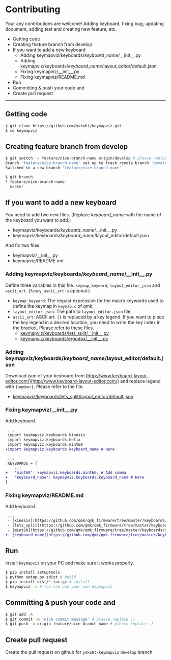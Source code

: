 # Contributing

Your any contributions are welcome! Adding keyboard, fixing bug, updating document, adding test and creating new feature, etc.

- Getting code
- Creating feature branch from develop
- If you want to add a new keyboard
  - Adding keymapviz/keyboards/_keyboard_name_/\_\_init\_\_.py
  - Adding keymapviz/keyboards/_keyboard_name_/layout_editor/default.json
  - Fixing keymapviz/\_\_init\_\_.py
  - Fixing keymapviz/README.md
- Run
- Committing & push your code and
- Create pull request

---

## Getting code

```sh
$ git clone https://github.com/yskoht/keymapviz.git
$ cd keymapviz
```

## Creating feature branch from develop

```sh
$ git switch -c feature/nice-branch-name origin/develop # please replace :)
Branch 'feature/nice-branch-name' set up to track remote branch 'develop' from 'origin'.
Switched to a new branch 'feature/nice-branch-name'

$ git branch
* feature/nice-branch-name
  master
```

## If you want to add a new keyboard

You need to add two new files. (Replace _keyboard_name_ with the name of the keyboard you want to add.)

- keymapviz/keyboards/_keyboard_name_/\_\_init\_\_.py
- keymapviz/keyboards/_keyboard_name_/layout_editor/default.json

And fix two files.

- keymapviz/\_\_init\_\_.py
- keymapviz/README.md

### Adding keymapviz/keyboards/_keyboard_name_/\_\_init\_\_.py

Define three variables in this file. `keymap_keyword`, `layout_editor_json` and `ascii_art`.
(`fancy_ascii_art` is optional.)

- `keymap_keyword`: The regular expression for the macro keywords used to define the keymap in `keymap.c` of qmk.
- `layout_editor_json`: The path to `layout_editor.json` file.
- `ascii_art`: ASCII art. `{}` is replaced by a key legend. If you want to place the key legend in a desired location, you need to write the key index in the bracket. Please refer to these files.
  - [keymapviz/keyboards/lets_split/\_\_init\_\_.py](https://github.com/yskoht/keymapviz/blob/develop/keymapviz/keyboards/lets_split/__init__.py)
  - [keymapviz/keyboards/ergodox/\_\_init\_\_.py](https://github.com/yskoht/keymapviz/blob/develop/keymapviz/keyboards/ergodox/__init__.py)

### Adding keymapviz/keyboards/_keyboard_name_/layout_editor/default.json

Download json of your keyboard from [http://www.keyboard-layout-editor.com/](http://www.keyboard-layout-editor.com/) and replace legend with `{number}`. Please refer to the file.

- [keymapviz/keyboards/lets_split/layout_editor/default.json](https://github.com/yskoht/keymapviz/blob/develop/keymapviz/keyboards/lets_split/layout_editor/default.json)

### Fixing keymapviz/\_\_init\_\_.py

Add keyboard.

```diff
 ...
 import keymapviz.keyboards.kinesis
 import keymapviz.keyboards.helix
 import keymapviz.keyboards.mint60
+import keymapviz.keyboards.keyboard_name # Here

 ...
 KEYBOARDS = {
    ...
+   'mint60': keymapviz.keyboards.mint60, # Add comma
+   'keyboard_name': keymapviz.keyboards.keyboard_name # Here
}
```

### Fixing keymapviz/README.md

Add keyboard.

```diff
 ...
 - [kinesis](https://github.com/qmk/qmk_firmware/tree/master/keyboards/kinesis)
 - [lets_split](https://github.com/qmk/qmk_firmware/tree/master/keyboards/lets_split)
 - [mint60](https://github.com/qmk/qmk_firmware/tree/master/keyboards/mint60)
+- [keyboard_name](https://github.com/qmk/qmk_firmware/tree/master/keyboards/keyboard_name) # Here
```

## Run

Install `keymapviz` on your PC and make sure it works properly.

```sh
$ pip install setuptools
$ python setup.py sdist # build
$ pip install dist/*.tar.gz # install
$ keymapviz -v # You can use your own keymapviz.
```

## Committing & push your code and

```sh
$ git add -A
$ git commit -m 'nice commit message' # please replace :)
$ git push -u origin feature/nice-branch-name # please replace :)
```

## Create pull request

Create the pull request on github for `yskoht/keymapviz` `develop` branch.
